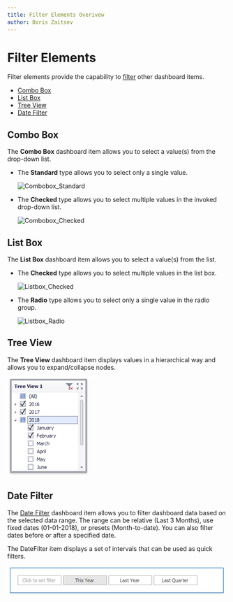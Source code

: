 ```yaml
---
title: Filter Elements Overivew
author: Boris Zaitsev
---
```

# Filter Elements
Filter elements provide the capability to [filter](../../data-presentation/master-filtering.md) other dashboard items.
* [Combo Box](#combo-box)
* [List Box](#list-box)
* [Tree View](#tree-view)
* [Date Filter](#date-filter)

## <a name="combo-box"/>Combo Box
The **Combo Box** dashboard item allows you to select a value(s) from the drop-down list.
* The **Standard** type allows you to select only a single value.
	
	![Combobox_Standard](../../../../images/img24834.png)
* The **Checked** type allows you to select multiple values in the invoked drop-down list.
	
	![Combobox_Checked](../../../../images/img24835.png)

## <a name="list-box"/>List Box
The **List Box** dashboard item allows you to select a value(s) from the list.
* The **Checked** type allows you to select multiple values in the list box.
	
	![Listbox_Checked](../../../../images/img24840.png)
* The **Radio** type allows you to select only a single value in the radio group.
	
	![Listbox_Radio](../../../../images/img24841.png)

## <a name="tree-view"/>Tree View
The **Tree View** dashboard item displays values in a hierarchical way and allows you to expand/collapse nodes.

![Treeview_Checked](../../../../images/img24843.png)

## Date Filter

The [Date Filter](../date-filter.md) dashboard item allows you to filter dashboard data based on the selected data range. The range can be relative (Last 3 Months), use fixed dates (01-01-2018), or presets (Month-to-date). You can also filter dates before or after a specified date. 

The DateFilter item displays a set of intervals that can be used as quick filters. 

![Date Filter](../../../../images/datefilter-autoheight.png)
